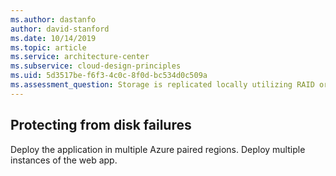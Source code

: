 ```yaml
---
ms.author: dastanfo
author: david-stanford
ms.date: 10/14/2019
ms.topic: article
ms.service: architecture-center
ms.subservice: cloud-design-principles
ms.uid: 5d3517be-f6f3-4c0c-8f0d-bc534d0c509a
ms.assessment_question: Storage is replicated locally utilizing RAID or equivialnt technologies to protect against disk failure
---
```

## Protecting from disk failures

Deploy the application in multiple Azure paired regions. Deploy multiple instances of the web app.
